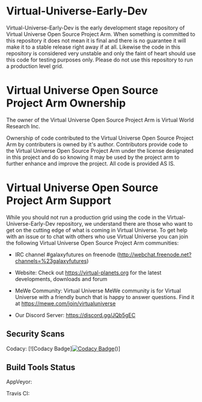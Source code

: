 # Virtual-Universe-Early-Dev
Virtual-Universe-Early-Dev is the early development stage repository of Virtual Universe Open Source Project Arm.  When something is committed to this repository it does not mean it is final and there is no guarantee it will make it to a stable release right away if at all.  Likewise the code in this repository is considered very unstable and only the faint of heart should use this code for testing purposes only.  Please do not use this repository to run a production level grid.  

# Virtual Universe Open Source Project Arm Ownership
The owner of the Virtual Universe Open Source Project Arm is Virtual World Research Inc.

Ownership of code contributed to the Virtual Universe Open Source Project Arm by contributers is owned by it's author.  Contributors provide code to the Virtual Universe Open Source Project Arm under the license designated in this project and do so knowing it may be used by the project arm to further enhance and improve the project.  All code is provided AS IS.

# Virtual Universe Open Source Project Arm Support
While you should not run a production grid using the code in the Virtual-Universe-Early-Dev repository, we understand there are those who want to get on the cutting edge of what is coming in Virtual Universe.  To get help with an issue or to chat with others who use Virtual Universe you can join the following Virtual Universe Open Source Project Arm communities:

* IRC channel #galaxyfutures on freenode (http://webchat.freenode.net?channels=%23galaxyfutures)

* Website: Check out https://virtual-planets.org for the latest developments, downloads and forum

* MeWe Community: Virtual Universe MeWe community is for Virtual Universe with a friendly bunch that is happy to answer questions. Find it at https://mewe.com/join/virtualuniverse

* Our Discord Server: https://discord.gg/JQb5gEC

## Security Scans

Codacy: [![Codacy Badge][![Codacy Badge](https://api.codacy.com/project/badge/Grade/a53f3b60757f463bb0fcca9253d1812d)](https://www.codacy.com/app/emperorstarfinder_2/Virtual-Universe-Early-Dev?utm_source=github.com&amp;utm_medium=referral&amp;utm_content=Virtual-Universe/Virtual-Universe-Early-Dev&amp;utm_campaign=Badge_Grade)()]

## Build Tools Status

AppVeyor:

Travis CI:

